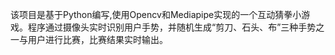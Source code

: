 该项目是基于Python编写,使用Opencv和Mediapipe实现的一个互动猜拳小游戏。程序通过摄像头实时识别用户手势，并随机生成“剪刀、石头、布”三种手势之一与用户进行比赛，比赛结果实时输出。
